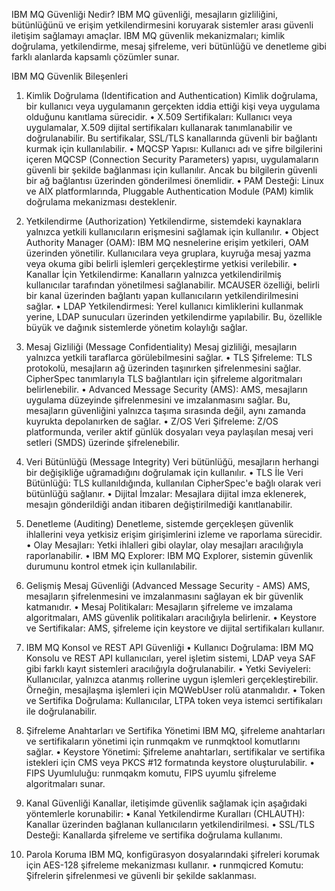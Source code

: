 IBM MQ Güvenliği Nedir?
IBM MQ güvenliği, mesajların gizliliğini, bütünlüğünü ve erişim yetkilendirmesini koruyarak sistemler arası güvenli iletişim sağlamayı amaçlar. IBM MQ güvenlik mekanizmaları; kimlik doğrulama, yetkilendirme, mesaj şifreleme, veri bütünlüğü ve denetleme gibi farklı alanlarda kapsamlı çözümler sunar.

IBM MQ Güvenlik Bileşenleri
1. Kimlik Doğrulama (Identification and Authentication)
Kimlik doğrulama, bir kullanıcı veya uygulamanın gerçekten iddia ettiği kişi veya uygulama olduğunu kanıtlama sürecidir.
	• X.509 Sertifikaları: Kullanıcı veya uygulamalar, X.509 dijital sertifikaları kullanarak tanımlanabilir ve doğrulanabilir. Bu sertifikalar, SSL/TLS kanallarında güvenli bir bağlantı kurmak için kullanılabilir.
	• MQCSP Yapısı: Kullanıcı adı ve şifre bilgilerini içeren MQCSP (Connection Security Parameters) yapısı, uygulamaların güvenli bir şekilde bağlanması için kullanılır. Ancak bu bilgilerin güvenli bir ağ bağlantısı üzerinden gönderilmesi önemlidir.
	• PAM Desteği: Linux ve AIX platformlarında, Pluggable Authentication Module (PAM) kimlik doğrulama mekanizması desteklenir.

2. Yetkilendirme (Authorization)
Yetkilendirme, sistemdeki kaynaklara yalnızca yetkili kullanıcıların erişmesini sağlamak için kullanılır.
	• Object Authority Manager (OAM): IBM MQ nesnelerine erişim yetkileri, OAM üzerinden yönetilir. Kullanıcılara veya gruplara, kuyruğa mesaj yazma veya okuma gibi belirli işlemleri gerçekleştirme yetkisi verilebilir.
	• Kanallar İçin Yetkilendirme: Kanalların yalnızca yetkilendirilmiş kullanıcılar tarafından yönetilmesi sağlanabilir. MCAUSER özelliği, belirli bir kanal üzerinden bağlantı yapan kullanıcıların yetkilendirilmesini sağlar.
	• LDAP Yetkilendirmesi: Yerel kullanıcı kimliklerini kullanmak yerine, LDAP sunucuları üzerinden yetkilendirme yapılabilir. Bu, özellikle büyük ve dağınık sistemlerde yönetim kolaylığı sağlar.

3. Mesaj Gizliliği (Message Confidentiality)
Mesaj gizliliği, mesajların yalnızca yetkili taraflarca görülebilmesini sağlar.
	• TLS Şifreleme: TLS protokolü, mesajların ağ üzerinden taşınırken şifrelenmesini sağlar. CipherSpec tanımlarıyla TLS bağlantıları için şifreleme algoritmaları belirlenebilir.
	• Advanced Message Security (AMS): AMS, mesajların uygulama düzeyinde şifrelenmesini ve imzalanmasını sağlar. Bu, mesajların güvenliğini yalnızca taşıma sırasında değil, aynı zamanda kuyrukta depolanırken de sağlar.
	• Z/OS Veri Şifreleme: Z/OS platformunda, veriler aktif günlük dosyaları veya paylaşılan mesaj veri setleri (SMDS) üzerinde şifrelenebilir.

4. Veri Bütünlüğü (Message Integrity)
Veri bütünlüğü, mesajların herhangi bir değişikliğe uğramadığını doğrulamak için kullanılır.
	• TLS İle Veri Bütünlüğü: TLS kullanıldığında, kullanılan CipherSpec'e bağlı olarak veri bütünlüğü sağlanır.
	• Dijital İmzalar: Mesajlara dijital imza eklenerek, mesajın gönderildiği andan itibaren değiştirilmediği kanıtlanabilir.

5. Denetleme (Auditing)
Denetleme, sistemde gerçekleşen güvenlik ihlallerini veya yetkisiz erişim girişimlerini izleme ve raporlama sürecidir.
	• Olay Mesajları: Yetki ihlalleri gibi olaylar, olay mesajları aracılığıyla raporlanabilir.
	• IBM MQ Explorer: IBM MQ Explorer, sistemin güvenlik durumunu kontrol etmek için kullanılabilir.

6. Gelişmiş Mesaj Güvenliği (Advanced Message Security - AMS)
AMS, mesajların şifrelenmesini ve imzalanmasını sağlayan ek bir güvenlik katmanıdır.
	• Mesaj Politikaları: Mesajların şifreleme ve imzalama algoritmaları, AMS güvenlik politikaları aracılığıyla belirlenir.
	• Keystore ve Sertifikalar: AMS, şifreleme için keystore ve dijital sertifikaları kullanır.

7. IBM MQ Konsol ve REST API Güvenliği
	• Kullanıcı Doğrulama: IBM MQ Konsolu ve REST API kullanıcıları, yerel işletim sistemi, LDAP veya SAF gibi farklı kayıt sistemleri aracılığıyla doğrulanabilir.
	• Yetki Seviyeleri: Kullanıcılar, yalnızca atanmış rollerine uygun işlemleri gerçekleştirebilir. Örneğin, mesajlaşma işlemleri için MQWebUser rolü atanmalıdır.
	• Token ve Sertifika Doğrulama: Kullanıcılar, LTPA token veya istemci sertifikaları ile doğrulanabilir.

8. Şifreleme Anahtarları ve Sertifika Yönetimi
IBM MQ, şifreleme anahtarları ve sertifikaların yönetimi için runmqakm ve runmqktool komutlarını sağlar.
	• Keystore Yönetimi: Şifreleme anahtarları, sertifikalar ve sertifika istekleri için CMS veya PKCS #12 formatında keystore oluşturulabilir.
	• FIPS Uyumluluğu: runmqakm komutu, FIPS uyumlu şifreleme algoritmaları sunar.

9. Kanal Güvenliği
Kanallar, iletişimde güvenlik sağlamak için aşağıdaki yöntemlerle korunabilir:
	• Kanal Yetkilendirme Kuralları (CHLAUTH): Kanallar üzerinden bağlanan kullanıcıların yetkilendirilmesi.
	• SSL/TLS Desteği: Kanallarda şifreleme ve sertifika doğrulama kullanımı.

10. Parola Koruma
IBM MQ, konfigürasyon dosyalarındaki şifreleri korumak için AES-128 şifreleme mekanizması kullanır.
	• runmqicred Komutu: Şifrelerin şifrelenmesi ve güvenli bir şekilde saklanması.
